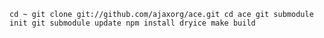 `
cd ~
git clone git://github.com/ajaxorg/ace.git
cd ace
git submodule init
git submodule update
npm install dryice
make build
`
